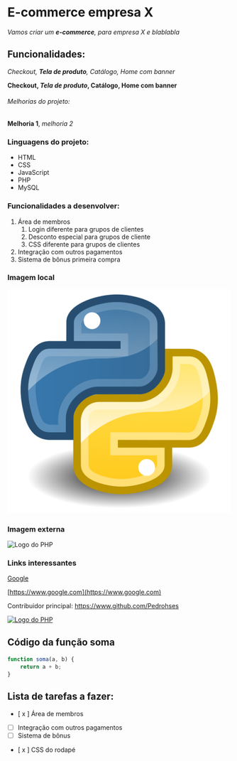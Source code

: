 # E-commerce empresa X

_Vamos criar um **e-commerce**, para *empresa X* e blablabla_

## Funcionalidades:

_Checkout, **Tela de produto**, Catálogo, Home com banner_

**Checkout, _Tela de produto_, Catálogo, Home com banner**

###### Melhorias do projeto:

__Melhoria 1__, _melhoria 2_

### Linguagens do projeto:

* HTML
* CSS
* JavaScript
* PHP
* MySQL

### Funcionalidades a desenvolver:

1. Área de membros
    1. Login diferente para grupos de clientes
    2. Desconto especial para grupos de cliente
    3. CSS diferente para grupos de clientes
2. Integração com outros pagamentos
3. Sistema de bônus primeira compra

### Imagem local

![Logo do Python](img/python-logo-png-open-2000.png)

### Imagem externa

![Logo do PHP](https://encrypted-tbn0.gstatic.com/images?q=tbn:ANd9GcQXPjhLoxSoMuT3ZPDFo7DgDvVI9bBxea1BoBvFuzIt&s)

### Links interessantes

[Google](https://www.google.com)

[https://www.google.com](https://www.google.com)

Contribuidor principal: https://www.github.com/Pedrohses

[![Logo do PHP](https://encrypted-tbn0.gstatic.com/images?q=tbn:ANd9GcQXPjhLoxSoMuT3ZPDFo7DgDvVI9bBxea1BoBvFuzIt&s)](https://www.github.com/Pedrohses)

## Código da função soma

```javascript
function soma(a, b) {
    return a + b;
}
```

## Lista de tarefas a fazer: 

- [ x ] Área de membros
- [ ] Integração com outros pagamentos
- [ ] Sistema de bônus
- [ x ] CSS do rodapé

